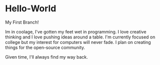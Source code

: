 Hello-World
===========

My First Branch!

Im in coolage, I've gotten my feet wet in programming.
I love creative thinking and I love pushing ideas around a table.
I'm currently focused on college but my interest for computers will never fade.
I plan on creating things for the open-source community.

Given time, I'll always find my way back.
